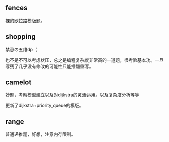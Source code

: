 ## fences

裸的欧拉路模版题。

## shopping

禁忌の五维dp（

也不是不可以考虑状压，总之是编程复杂度非常高的一道题，很考验基本功。一旦写残了几乎没有修改的可能性只能推翻重写。

## camelot
妙题，考察模型建立以及对dijkstra的灵活运用。以及复杂度分析等等

更新了dijkstra+priority_queue的模版。

## range
普通递推题，好想，注意内存限制。